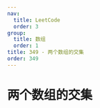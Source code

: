 ```yaml
---
nav:
  title: LeetCode
  order: 3
group:
  title: 数组
  order: 1
title: 349 - 两个数组的交集
order: 349
---
```


# 两个数组的交集